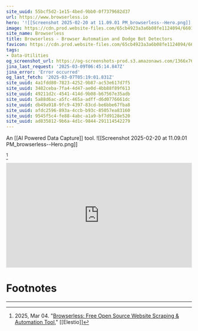 ```yaml
---
site_uuid: 55bcf5d2-1e15-4bed-9bb0-0f7379682d37
url: https://www.browserless.io
hero: '![[Screenshot 2025-02-20 at 11.09.01 PM_browserless--Hero.png]]'
image: https://cdn.prod.website-files.com/65cb4923a3a6b08fe1124094/6601a7a5b8508b353addd84f_social-preview.jpg
site_name: Browserless
title: Browserless - Browser Automation and Dodge Bot Detectors
favicon: https://cdn.prod.website-files.com/65cb4923a3a6b08fe1124094/6604473d22c9944134d983ea_Favicon.png
tags:
- Data-Utilities
og_screenshot_url: https://og-screenshots-prod.s3.amazonaws.com/1366x768/80/false/2d5f739056f9fc101fcd586fbd971af0360122a32acf34de0d5c00f9ce67eb63.jpeg
jina_last_request: '2025-03-09T06:45:14.847Z'
jina_error: 'Error occurred'
og_last_fetch: '2025-03-07T05:19:01.831Z'
site_uuid: 4a1fdd80-7823-4252-9b87-ac53e617d7f5
site_uuid: 3482ceba-7fa4-4d47-ae0d-4bb88f89f613
site_uuid: 49211d2c-4541-414d-9b08-b67567e35adb
site_uuid: 5a88d6ac-a5fc-465a-adff-d6d0776661dc
site_uuid: db49a918-9fc9-4397-83cd-be6bbe67fba8
site_uuid: afdc2596-893a-4ccb-b93c-85057ea83160
site_uuid: 9545f5c4-fe88-4abc-a1a9-bf7d9128e520
site_uuid: ad835812-9b6a-4d1c-9844-291114542279
---
```

An [[AI Powered Data Capture]] tool.
<span query="get(hero)"></span>![[Screenshot 2025-02-20 at 11.09.01 PM_browserless--Hero.png]]<span type="end"></span>

[^f3abb9]
<iframe 
style="aspect-ratio:16/9;width:100%;height:auto" 
src="https://www.youtube.com/embed/wDIFgX-eWhQ?controls=0" 
title="YouTube video player" 
frameborder="0" 
allow="accelerometer; clipboard-write; encrypted-media; gyroscope; picture-in-picture; web-share" 
referrerpolicy="strict-origin-when-cross-origin" 
allowfullscreen
></iframe>


# Footnotes
***

[^f3abb9]: 2025, Mar 04. "[Browserless: Free Open Source Website Scraping & Automation Tool](https://youtu.be/wDIFgX-eWhQ?si=BrkrisougKRHw7ZB)," [[Elestio]]


